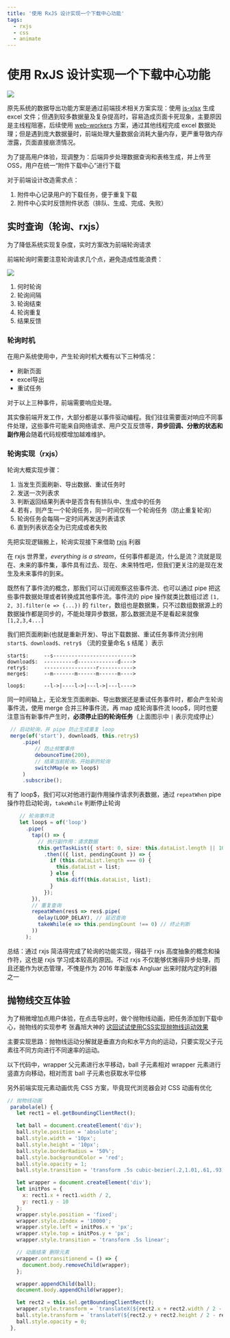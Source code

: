 ```yaml
---
title: '使用 RxJS 设计实现一个下载中心功能'
tags:
  - rxjs
  - css
  - animate
---
```


# 使用 RxJS 设计实现一个下载中心功能

![](./images/download-manager.png)

原先系统的数据导出功能方案是通过前端技术相关方案实现：使用 [js-xlsx](https://github.com/SheetJS/sheetjs) 生成 excel 文件；但遇到较多数据量及复杂提高时，容易造成页面卡死现象，主要原因是主线程阻塞，后续使用 [web-workers](https://developer.mozilla.org/zh-CN/docs/Web/API/Web_Workers_API/Using_web_workers) 方案，通过其他线程完成 excel 数据处理；但是遇到庞大数据量时，前端处理大量数据会消耗大量内存，更严重导致内存泄露，页面直接崩溃情况。

为了提高用户体验，现调整为：后端异步处理数据查询和表格生成，并上传至OSS，用户在统一“附件下载中心”进行下载

对于前端设计改造需求点：

1. 附件中心记录用户的下载任务，便于重复下载
2. 附件中心实时反馈附件状态（排队、生成、完成、失败）

## 实时查询（轮询、rxjs）

为了降低系统实现复杂度，实时方案改为前端轮询请求

前端轮询时需要注意轮询请求几个点，避免造成性能浪费：

![](./images/dm-tips.png)

1. 何时轮询
2. 轮询间隔
3. 轮询结束
4. 轮询重复
5. 结果反馈

### 轮询时机

在用户系统使用中，产生轮询时机大概有以下三种情况：

- 刷新页面
- excel导出
- 重试任务

对于以上三种事件，前端需要响应处理。

其实像前端开发工作，大部分都是以事件驱动编程。我们往往需要面对响应不同事件处理，这些事件可能来自网络请求、用户交互反馈等，**异步回调、分散的状态和副作用**会随着代码规模增加越难维护。

### 轮询实现（rxjs）

轮询大概实现步骤：

1. 当发生页面刷新、导出数据、重试任务时
2. 发送一次列表求
3. 判断返回结果列表中是否含有有排队中、生成中的任务
4. 若有，则产生一个轮询任务，同一时间仅有一个轮询任务（防止重复轮询）
5. 轮询任务会每隔一定时间再发送列表请求
6. 直到列表状态全为已完成或者失败

先把实现逻辑搬上，轮询实现接下来借助 [rxjs](https://github.com/ReactiveX/rxjs) 利器

在 rxjs 世界里，*everything is a stream*，任何事件都是流，什么是流？流就是现在、未来的事件集，事件具有过去、现在、未来特性吧，但我们更关注的是现在发生及未来事件的到来。

既然有了事件流的概念，那我们可以订阅观察这些事件流、也可以通过 pipe 把这些事件数据处理或者转换成其他事件流。事件流的 pipe 操作就类比数组过滤 `[1, 2, 3].filter(e => {...})` 的 `filter`，数组也是数据集，只不过数组数据源上的数据操作都是同步的，不能处理异步数据，那么数据流是不是看起来就像 `[1,2,3,4...]`

我们把页面刷新(也就是重新开发)、导出下载数据、重试任务事件流分别用 `start$、download$、retry$` （流的变量命名 `$` 结尾 ）表示

```
start$:     --s-------------------------->
download$:  ----------d-------------d---->
retry$:     -----------------r----------->
merge$:     --m-------m------m------m---->

loop$:      --l->|----l->|---l->|---l---->
```

同一时间轴上，无论发生页面刷新、导出数据还是重试任务事件时，都会产生轮询事件流，使用 merge 合并三种事件流，再 map 成轮询事件流 loop$，同时也要注意当有新事件产生时，**必须停止旧的轮询任务**（上面图示中 `|` 表示完成停止） 

```javascript
 // 启动轮询，并 pipe 防止生成重复 loop
 merge(of('start'), download$, this.retry$)
     .pipe(
         // 防止频繁事件
         debounceTime(200),
         // 结束当前轮询，开始新的轮询
         switchMap(e => loop$)
     )
     .subscribe();
```

有了 loop$，我们可以对他进行副作用操作请求列表数据，通过 `repeatWhen` pipe 操作符启动轮询，`takeWhile` 判断停止轮询

```javascript
    // 轮询事件流
    let loop$ = of('loop')
      .pipe(
        tap(() => {
          // 执行副作用：请求数据
          this.getTaskList({ start: 0, size: this.dataList.length || 10 })
            .then(({ list, pendingCount }) => {
              if (this.dataList.length === 0) {
                this.dataList = list;
              } else {
                this.diff(this.dataList, list);
              }
            });
        }),
        // 重复查询
        repeatWhen(res$ => res$.pipe(
          delay(LOOP_DELAY), // 延迟查询
          takeWhile(e => this.pendingCount !== 0) // 终止判断
        ))
      );
```

总结：通过 rxjs 简洁得完成了轮询的功能实现，得益于 rxjs 高度抽象的概念和操作符，这也是 rxjs 学习成本较高的原因。不过 rxjs 不仅能够优雅得异步处理，而且还能作为状态管理，不愧是作为 2016 年新版本 Angluar 出来时就内定的利器之一

## 抛物线交互体验

为了稍微增加点用户体验，在点击导出时，做个抛物线动画，把任务添加到下载中心，抛物线的实现参考 张鑫旭大神的 [这回试试使用CSS实现抛物线运动效果](https://www.zhangxinxu.com/wordpress/2018/08/css-css3-%E6%8A%9B%E7%89%A9%E7%BA%BF%E5%8A%A8%E7%94%BB/)

主要实现思路：抛物线运动分解就是垂直方向和水平方向的运动，只要实现父子元素往不同方向进行不同速率的运动。

以下代码中，wrapper 父元素进行水平移动，ball 子元素相对 wrapper 元素进行竖直方向移动，相对而言 ball 子元素也获取水平位移

另外前端实现元素动画优先 CSS 方案，毕竟现代浏览器会对 CSS 动画有优化

```javascript
// 抛物线动画
 parabola(el) {
   let rect1 = el.getBoundingClientRect();

   let ball = document.createElement('div');
   ball.style.position = 'absolute';
   ball.style.width = '10px';
   ball.style.height = '10px';
   ball.style.borderRadius = '50%';
   ball.style.backgroundColor = 'red';
   ball.style.opacity = 1;
   ball.style.transition = 'transform .5s cubic-bezier(.2,1.01,.61,.93),opacity .5s linear';

   let wrapper = document.createElement('div');
   let initPos = {
     x: rect1.x + rect1.width / 2,
     y: rect1.y - 10
   };
   wrapper.style.position = 'fixed';
   wrapper.style.zIndex = '10000';
   wrapper.style.left = initPos.x + 'px';
   wrapper.style.top = initPos.y + 'px';
   wrapper.style.transition = 'transform .5s linear';

   // 动画结束 删除元素
   wrapper.ontransitionend = () => {
     document.body.removeChild(wrapper);
   };

   wrapper.appendChild(ball);     
   document.body.appendChild(wrapper);

   let rect2 = this.$el.getBoundingClientRect();
   wrapper.style.transform = `translateX(${rect2.x + rect2.width / 2 - initPos.x}px)`;
   ball.style.transform = `translateY(${rect2.y + rect2.height / 2 - rect1.y - 8}px)`;
   ball.style.opacity = 0;
 },
```
